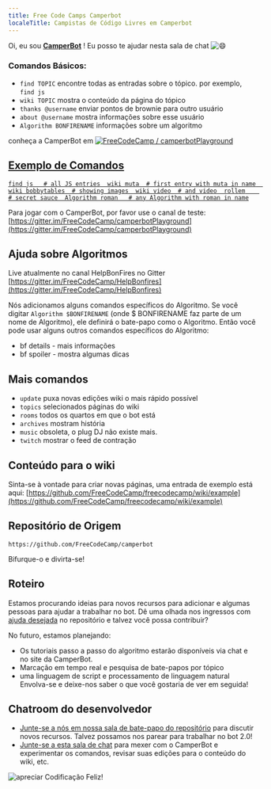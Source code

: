 ```yaml
---
title: Free Code Camps Camperbot
localeTitle: Campistas de Código Livres em Camperbot
---
```

Oi, eu sou **[CamperBot](https://github.com/FreeCodeCamp/freecodecamp/wiki/camperbot)** ! Eu posso te ajudar nesta sala de chat ![:smile:](//forum.freecodecamp.com/images/emoji/emoji_one/smile.png?v=2 ":sorriso:")

### Comandos Básicos:

*   `find TOPIC` encontre todas as entradas sobre o tópico. por exemplo, `find js`
*   `wiki TOPIC` mostra o conteúdo da página do tópico
*   `thanks @username` enviar pontos de brownie para outro usuário
*   `about @username` mostra informações sobre esse usuário
*   `Algorithm BONFIRENAME` informações sobre um algoritmo

conheça a CamperBot em [![FreeCodeCamp / camperbotPlayground </a>](https://gitter.im/FreeCodeCamp/camperbotPlayground)](https://img.shields.io/badge/Gitter_Chat_Room:-FreeCodeCamp/camperbotPlayground_%E2%86%91-006400.svg?style=flat-square&maxAge=2592000%29.svg) 

## [Exemplo de Comandos](https://img.shields.io/badge/Gitter_Chat_Room:-FreeCodeCamp/camperbotPlayground_%E2%86%91-006400.svg?style=flat-square&maxAge=2592000%29.svg)

[](https://img.shields.io/badge/Gitter_Chat_Room:-FreeCodeCamp/camperbotPlayground_%E2%86%91-006400.svg?style=flat-square&maxAge=2592000%29.svg)

 [`find js   # all JS entries 
 wiki muta  # first entry with muta in name 
 wiki bobbytables  # showing images 
 wiki video  # and video 
 rollem    # secret sauce 
 Algorithm roman   # any Algorithm with roman in name` ](https://img.shields.io/badge/Gitter_Chat_Room:-FreeCodeCamp/camperbotPlayground_%E2%86%91-006400.svg?style=flat-square&maxAge=2592000%29.svg) 

[](https://img.shields.io/badge/Gitter_Chat_Room:-FreeCodeCamp/camperbotPlayground_%E2%86%91-006400.svg?style=flat-square&maxAge=2592000%29.svg)

Para jogar com o CamperBot, por favor use o canal de teste: [https://gitter.im/FreeCodeCamp/camperbotPlayground](https://gitter.im/FreeCodeCamp/camperbotPlayground)

## Ajuda sobre Algoritmos

Live atualmente no canal HelpBonFires no Gitter [https://gitter.im/FreeCodeCamp/HelpBonfires](https://gitter.im/FreeCodeCamp/HelpBonfires)

Nós adicionamos alguns comandos específicos do Algoritmo. Se você digitar `Algorithm $BONFIRENAME` (onde $ BONFIRENAME faz parte de um nome de Algoritmo), ele definirá o bate-papo como o Algoritmo. Então você pode usar alguns outros comandos específicos do Algoritmo:

*   bf details - mais informações
*   bf spoiler - mostra algumas dicas

## Mais comandos

*   `update` puxa novas edições wiki o mais rápido possível
*   `topics` selecionados páginas do wiki
*   `rooms` todos os quartos em que o bot está
*   `archives` mostram história
*   `music` obsoleta, o plug DJ não existe mais.
*   `twitch` mostrar o feed de contração

## Conteúdo para o wiki

Sinta-se à vontade para criar novas páginas, uma entrada de exemplo está aqui: [https://github.com/FreeCodeCamp/freecodecamp/wiki/example](https://github.com/FreeCodeCamp/freecodecamp/wiki/example)

## Repositório de Origem

`https://github.com/FreeCodeCamp/camperbot`

Bifurque-o e divirta-se!

## Roteiro

Estamos procurando ideias para novos recursos para adicionar e algumas pessoas para ajudar a trabalhar no bot. Dê uma olhada nos ingressos com [ajuda desejada](https://github.com/FreeCodeCamp/camperbot/issues?q=is%3Aopen+is%3Aissue+label%3A%22help+wanted%22) no repositório e talvez você possa contribuir?

No futuro, estamos planejando:

*   Os tutoriais passo a passo do algoritmo estarão disponíveis via chat e no site da CamperBot.
*   Marcação em tempo real e pesquisa de bate-papos por tópico
*   uma linguagem de script e processamento de linguagem natural Envolva-se e deixe-nos saber o que você gostaria de ver em seguida!

## Chatroom do desenvolvedor

*   [Junte-se a nós em nossa sala de bate-papo do repositório](https://gitter.im/FreeCodeCamp/camperbot) para discutir novos recursos. Talvez possamos nos parear para trabalhar no bot 2.0!
*   [Junte-se a esta sala de chat](https://gitter.im/FreeCodeCamp/camperbotPlayground) para mexer com o CamperBot e experimentar os comandos, revisar suas edições para o conteúdo do wiki, etc.

![apreciar](https://avatars1.githubusercontent.com/camperbot?&s=100) Codificação Feliz!